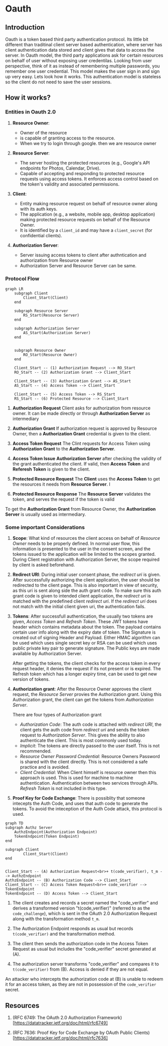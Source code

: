 # Oauth

## Introduction

Oauth is a token based third party authentication protocol. Its little bit different than traditinal client server based authentication, where server has client authentication data stored and client gives that data to access the server. In Oauth model, the third party applications ask for certain resources on behalf of user without exposing user credentilas. Looking from user perspective, think of it as instead of remembering multiple passwords, you remember one user credential. This model makes the user sign in and sign up very easy. Lets look how it works. This authentication model is stateless so the client do not need to save the user sessions.

## How it works?

### Entities in Oauth 2.0

1. **Resource Owner**:
    - Owner of the resource
    - is capable of granting access to the resource.
    - When we try to login through google. then we are resource owner

2. **Resource Server**:
    - The server hosting the protected resources (e.g., Google's API endpoints for Photos, Calendar, Drive).
    - Capable of accepting and responding to protected resource requests using access tokens. It enforces access control based on the token's validity and associated permissions.
    
3. **Client**:
    - Entity making resource request on behalf of resource owner along with its auth keys. 
    - The application (e.g., a website, mobile app, desktop application) making protected resource requests on behalf of the Resource Owner.
    - It is identified by a `client_id` and may have a `client_secret` (for confidential clients).

4. **Authorization Server**:
    - Server issuing access tokens to client after authntication and authorization from Resource owner
    - Authorization Server and Resource Server can be same.

### Protocol Flow

```mermaid
graph LR
    subgraph Client
        Client_Start(Client)
    end

    subgraph Resource Server
        RS_Start(Resource Server)
    end

    subgraph Authorization Server
        AS_Start(Authorization Server)
    end


    subgraph Resource Owner
        RO_Start(Resource Owner)
    end

    Client_Start -- (1) Authorization Request --> RO_Start
    RO_Start -- (2) Authorization Grant --> Client_Start

    Client_Start -- (3) Authorization Grant --> AS_Start
    AS_Start -- (4) Access Token --> Client_Start

    Client_Start -- (5) Access Token --> RS_Start
    RS_Start -- (6) Protected Resource --> Client_Start
```

1. **Authorization Request**
    Client asks for authorization from resource owner. It can be made directly or through **Authorization Server** as intermediary

2. **Authorization Grant**
    If authorization request is approved by Resource Owner, then a **Authorization Grant** credential is given to the client.

3. **Access Token Request**
    The Clint requests for Access Token using  **Authorization Grant** to the **Authorization Server**. 

4. **Access Token Issue**
    **Authorization Server** after checking the validity of the grant authenticated the client. If valid, then **Access Token** and **Referesh Token** is given to the client.

5. **Protected Resource Request**
    The **Client** uses the **Access Token** to get the resources it needs from **Resource Server**. I

6. **Protected Resource Response**
    The **Resource Server** validates the token, and serves the request if the token is valid

To get the **Authorization Grant** from Resource Owner, the **Authorization Server** is usually used as intermediary.

### Some important Considerations

1. **Scope**: 
    What kind of resources the client access on behalf of *Resource Owner* needs to be properly defined. In normal user flow, this information is  presented to the user in the consent screen, and the tokens issued to the application will be limited to the scopes granted. During Client registration with Authorization Server, the scope required by client is asked beforehand.

2. **Redirect URI**:
    During initial user consent phase, the *redirect uri* is given. After successfully authorizing the client application, the user should be redirected to the client page. This is also important in view of security, as this uri is sent along side the auth grant code. To make sure this auth grant code is given to intended client application, the *redirect uri* is matched with the predefined client *redirect uri*. If the *redirect uri* does not match with the initial client given uri, the authentication fails. 

3. **Tokens**:
    After successfull authentication, the usually two tokens are given, *Access Token* and *Refresh Token*. These JWT tokens have header which contains metadata about the token. The payload contains certain user info along with the expiry date of token. The Signature is created out of signing Header and Payload. Either HMAC algorithm can be used which uses single secret key or RSA can be used which uses public private key pair to generate signature. The Public keys are made available by Authorization Server.

    After getting the tokens, the client checks for the access token in every request header, it denies the request if its not present or is expired. The Refresh token which has a longer expiry time, can be used to get new version of tokens.

4. **Authorization grant**:
    After the Resource Owner approves the client request, the *Resource Server* provies the Authorization grant. Using this Authorization grant, the client can get the tokens from *Authorization Server*. 
    
    There are four types of Authorization grant
    * *Authorization Code*: 
        The auth code is attached with *redirect URI*, the client gets the auth code from *redirect uri* and sends the token request to *Authorization Server*. This gives the ability to also authenticate the client. This is most commonly used today.
    * *Implicit*: 
        The tokens are directly passed to the user itself. This is not recommended. 
    * *Resource Owner Password Credential*:
        Resource Owners Password is shared with the client directly. This is not considered a safe practice and is avoided.
    * *Client Credential*:
        When Client himself is resource owner then this approach is used. This is used for machine to machine authentication. Authentication between two services through APIs. *Refresh Token* is not included in this type.

5. **Proof Key for Code Exchange**:
    There is possiblity that someone intecepts the Auth Code, and uses that auth code to generate the tokens. To avoid the inteception of the Auth Code attack, this protocol is used.
    
```mermaid
graph TD
subgraph Authz Server
    AuthzEndpoint(Authorization Endpoint)
    TokenEndpoint(Token Endpoint)
end

subgraph Client
        Client_Start(Client)
end


Client_Start -- (A) Authorization Request<br>+ t(code_verifier), t_m --> AuthzEndpoint
AuthzEndpoint -- (B) Authorization Code --> Client_Start
Client_Start -- (C) Access Token Request<br>+ code_verifier --> TokenEndpoint
TokenEndpoint -- (D) Access Token --> Client_Start
```

1. The client creates and records a secret named the "code_verifier" and derives a transformed version "t(code_verifier)" (referred to as the `code_challenge`), which is sent in the OAuth 2.0 Authorization Request along with the transformation method `t_m`.

2. The Authorization Endpoint responds as usual but records `t(code_verifier)` and the transformation method.

3. The client then sends the authorization code in the Access Token Request as usual but includes the "code_verifier" secret generated at (A).

4. The authorization server transforms "code_verifier" and compares it to `t(code_verifier)` from (B).  Access is denied if they are not equal.

An attacker who intercepts the authorization code at (B) is unable to redeem it for an access token, as they are not in possession of the `code_verifier` secret.


## Resources

1. (RFC 6749: The OAuth 2.0 Authorization Framework)[https://datatracker.ietf.org/doc/html/rfc6749]

2. (RFC 7636: Proof Key for Code Exchange by OAuth Public Clients)[https://datatracker.ietf.org/doc/html/rfc7636]


